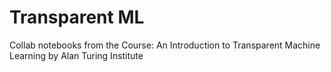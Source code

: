 # Transparent ML
Collab notebooks from the Course: An Introduction to Transparent Machine Learning by Alan Turing Institute

